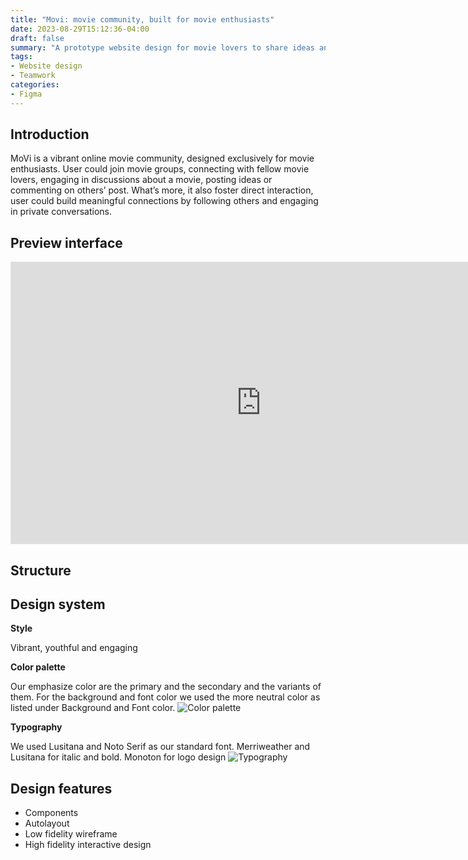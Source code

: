 ```yaml
---
title: "Movi: movie community, built for movie enthusiasts"
date: 2023-08-29T15:12:36-04:00
draft: false
summary: "A prototype website design for movie lovers to share ideas and connect with others"
tags:
- Website design
- Teamwork
categories:
- Figma
---
```

## Introduction
MoVi is a vibrant online movie community, designed exclusively for movie 
enthusiasts. User could join movie groups, connecting with fellow movie 
lovers, engaging in discussions about a movie, posting ideas or 
commenting on others’ post. What’s more, it also foster direct interaction, 
user could build meaningful connections by following others and engaging 
in private conversations.

## Preview interface
<iframe style="border: 1px solid rgba(0, 0, 0, 0.1);" width="800" height="450" src="https://www.figma.com/embed?embed_host=share&url=https%3A%2F%2Fwww.figma.com%2Fproto%2FS64a42DXWshjlItChIeXpi%2Fassignment%3Fpage-id%3D272%253A22182%26type%3Ddesign%26node-id%3D272-23419%26viewport%3D718%252C-4979%252C0.53%26t%3Dmo3aCoG1AC2jBYCz-1%26scaling%3Dscale-down-width%26starting-point-node-id%3D272%253A23470%26mode%3Ddesign" allowfullscreen></iframe>


## Structure

## Design system
**Style**

Vibrant, youthful and engaging

**Color palette**

Our emphasize color are the 
primary and the secondary 
and the variants of them.
For the background and font 
color we used the more 
neutral color as listed under 
Background and Font color.
![Color palette](/img/movicolor.jpg)  

**Typography**   

We used Lusitana and Noto 
Serif as our standard font.
Merriweather and Lusitana 
for italic and bold.
Monoton for logo design
![Typography](/img/movifont.jpg)  
## Design features
- Components
- Autolayout
- Low fidelity wireframe
- High fidelity interactive design
